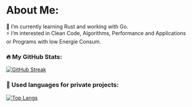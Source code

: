# About Me:

🌱 I’m currently learning Rust and working with Go.<br>⚡ I’m interested in Clean Code, Algorithms, Performance and Applications or Programs with low Energie Consum.<br>

### :fire: My GitHub Stats:
[![GitHub Streak](http://github-readme-streak-stats.herokuapp.com?user=driif&theme=dark&background=000000)](https://git.io/streak-stats)


### :battery:  Used languages for private projects:
[![Top Langs](https://github-readme-stats.vercel.app/api/top-langs/?username=driif&layout=compact&theme=highcontrast)](https://github.com/anuraghazra/github-readme-stats)
